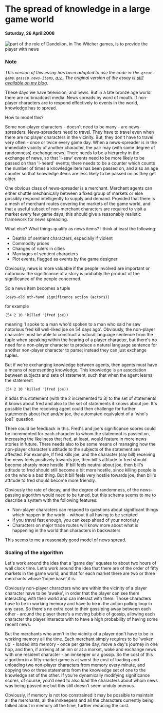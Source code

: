 # The spread of knowledge in a large game world

#### Saturday, 26 April 2008

![part of the role of Dandelion, in The Witcher games, is to provide the player with news](https://4.bp.blogspot.com/-F2gxx0dRM8o/UlfSsRe8ybI/AAAAAAAAYIA/I1I9D5Yk7to/s1600/Tw2_full_Dandelion.png)


### Note

_This version of this essay has been adapted to use the code in `the-great-game.gossip.news-items`, [q.v.](the-great-game.gossip.news-items.html). The original version of the essay is [still available on my blog](https://blog.journeyman.cc/2008/04/the-spread-of-knowledge-in-large-game.html)._

 These days we have television, and news. But in a late bronze age world there are no broadcast media. News spreads by word of mouth. If non-player characters are to respond effectively to events in the world, knowledge has to spread.

 How to model this?

 Some non-player characters - doesn't need to be many - are news-spreaders. News-spreaders need to travel. They have to travel even when there are no player characters in the vicinity. But, they don't have to travel very often - once or twice every game day. When a news-spreader is in the immediate vicinity of another character, the pair may (with some degree of randomness) exchange news. There needs to be a hierarchy in the exchange of news, so that 'I-saw' events need to be more likely to be passed on than 'I-heard' events; there needs to be a counter which counts the number of times a knowledge item has been passed on, and also an age counter so that knowledge items are less likely to be passed on as they get older.

 One obvious class of news-spreader is a merchant. Merchant agents can either shuttle mechanically between a fixed group of markets or else possibly respond intelligently to supply and demand. Provided that there is a mesh of merchant routes covering the markets of the game world, and that a useful subset of non-merchant characters are required to visit a market every few game days, this should give a reasonably realistic framework for news spreading.

 What else? What things qualify as news items? I think at least the following:

* Deaths of sentient characters, especially if violent
* Commodity prices
* Changes of rulers in cities
* Marriages of sentient characters
* Plot events, flagged as events by the game designer

 Obviously, news is more valuable if the people involved are important or notorious: the significance of a story is probably the product of the significance of the people concerned.

 So a news item becomes a tuple

 `(days-old nth-hand significance action (actors))`

 for example

 `(54 2 10 'killed '(fred joe))`

 meaning 'I spoke to a man who'd spoken to a man who said he saw notorious fred kill well-liked joe on 54 days ago'. Obviously, the non-player character must be able to construct a natural language sentence from the tuple when speaking within the hearing of a player character, but there's no need for a non-player character to produce a natural language sentence for another non-player character to parse; instead they can just exchange tuples.

 But if we're exchanging knowledge between agents, then agents must have a means of representing knowledge. This knowledge is an association between subjects and sets of statement, such that when the agent learns the statement

 `(54 2 10 'killed '(fred joe))`

 it adds this statement (with the 2 incremented to 3) to the set of statements it knows about fred and also to the set of statements it knows about joe. It's possible that the receiving agent could then challenge for further statements about fred and/or joe, the automated equivalent of a 'who's joe?' question.

 There could be feedback in this. Fred's and joe's significance scores could be incremented for each character to whom the statement is passed on, increasing the likeliness that fred, at least, would feature in more news stories in future. There needs also to be some means of managing how the non-player character's attitude to the subjects of the statement are affected. For example, If fred kills joe, and the character (say bill) receiving the news feels positively towards joe, then bill's attitude to fred should become sharply more hostile. If bill feels neutral about joe, then bill's attitude to fred should still become a bit more hostile, since killing people is on the whole a bad thing. But it bill feels very hostile towards joe, then bill's attitude to fred should become more friendly.

 Obviously the rate of decay, and the degree of randomness, of the news-passing algorithm would need to be tuned, but this schema seems to me to describe a system with the following features:

* Non-player characters can respond to questions about significant things which happen in the world - without it all having to be scripted
* If you travel fast enough, you can keep ahead of your notoriety
* Characters on major trade routes will know more about what is happening in the world than characters in backwaters

 This seems to me a reasonably good model of news spread.

### Scaling of the algorithm

 Let's work around the idea that a 'game day' equates to about two hours of wall clock time. Let's work around the idea that there are of the order of fifty markets in the game world, and that for each market there are two or three merchants whose 'home base' it is.

 Obviously non-player characters who are within the vicinity of a player character have to be 'awake', in order that the player can see them interacting with their world and can interact with them. Those characters have to be in working memory and have to be in the action polling loop in any case. So there's no extra cost to their gossiping away between each other - around the player there's a moving bubble of gossip, allowing each character the player interacts with to have a high probability of having some recent news.

 But the merchants who aren't in the vicinity of a player don't have to be in working memory all the time. Each merchant simply requires to be 'woken up' - loaded into memory - once per game day, move a day's journey in one hop, and then, if arriving at an inn or at a market, wake and exchange news with one resident character - an innkeeper or a gossip. So the cost of this algorithm in a fifty-market game is at worst the cost of loading and unloading two non-player characters from memory every minute, and copying two or three statements from the knowledge set of one to the knowledge set of the other. If you're dynamically modifying significance scores, of course, you'd need to also load the characters about whom news was being passed on; but this still doesn't seem unduly onerous.

 Obviously, if memory is not too constrained it may be possible to maintain all the merchants, all the innkeepers and all the characters currently being talked about in memory all the time, further reducing the cost.
